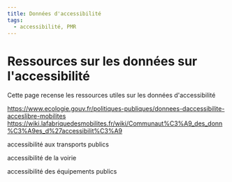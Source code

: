 ```yaml
---
title: Données d'accessibilité 
tags:
  - accessibilité, PMR
---
```


# Ressources sur les données sur l'accessibilité

Cette page recense les ressources utiles sur les données d'accessibilité

https://www.ecologie.gouv.fr/politiques-publiques/donnees-daccessibilite-acceslibre-mobilites 
https://wiki.lafabriquedesmobilites.fr/wiki/Communaut%C3%A9_des_donn%C3%A9es_d%27accessibilit%C3%A9 

accessibilité aux transports publics  

accessibilité de la voirie  

accessibilité des équipements publics   
